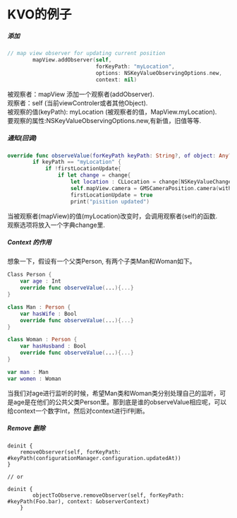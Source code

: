 # KVO的例子

##### 添加

```swift
// map view observer for updating current position
        mapView.addObserver(self,
                            forKeyPath: "myLocation",
                            options: NSKeyValueObservingOptions.new,
                            context: nil)
```

被观察者：mapView 添加一个观察者\(addObserver\).  
观察者：self \(当前viewControler或者其他Object\).  
被观察的值\(keyPath\): myLocation \(被观察者的值，MapView.myLocation\).  
要观察的属性:NSKeyValueObservingOptions.new,有新值，旧值等等.

##### 通知\(回调\)

```swift
override func observeValue(forKeyPath keyPath: String?, of object: Any?, change: [NSKeyValueChangeKey : Any]?, context: UnsafeMutableRawPointer?) {
        if keyPath == "myLocation" {
            if !firstLocationUpdate{
                if let change = change{
                    let location : CLLocation = change[NSKeyValueChangeKey.newKey] as! CLLocation
                    self.mapView.camera = GMSCameraPosition.camera(withTarget: location.coordinate, zoom: 14)
                    firstLocationUpdate = true
                    print("pisition updated")
```

当被观察者\(mapView\)的值\(myLocation\)改变时，会调用观察者\(self\)的函数.  
观察选项将放入一个字典change里.

##### Context 的作用

想象一下，假设有一个父类Person, 有两个子类Man和Woman如下。

```swift
Class Person {
    var age : Int
    override func observeValue(...){...}
}

class Man : Person {
    var hasWife : Bool
    override func observeValue(...){...}
}

class Woman : Person {
    var hasHusband : Bool
    override func observeValue(...){...}
}

var man : Man
var women : Woman
```

当我们对age进行监听的时候，希望Man类和Woman类分别处理自己的监听，可是age是在他们的公共父类Person里。那到底是谁的observeValue相应呢，可以给context一个数字Int，然后对context进行if判断。





##### Remove 删除

```
deinit {
    removeObserver(self, forKeyPath: #keyPath(configurationManager.configuration.updatedAt))
}

// or

deinit {
        objectToObserve.removeObserver(self, forKeyPath: #keyPath(Foo.bar), context: &observerContext)
    }
```




